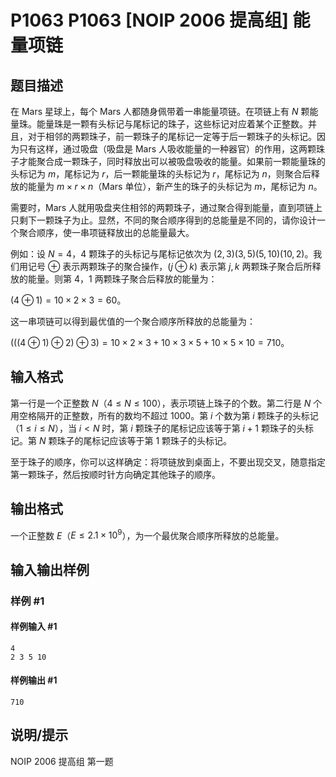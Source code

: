 # P1063 P1063 [NOIP 2006 提高组] 能量项链

## 题目描述

在 Mars 星球上，每个 Mars 人都随身佩带着一串能量项链。在项链上有 $N$ 颗能量珠。能量珠是一颗有头标记与尾标记的珠子，这些标记对应着某个正整数。并且，对于相邻的两颗珠子，前一颗珠子的尾标记一定等于后一颗珠子的头标记。因为只有这样，通过吸盘（吸盘是 Mars 人吸收能量的一种器官）的作用，这两颗珠子才能聚合成一颗珠子，同时释放出可以被吸盘吸收的能量。如果前一颗能量珠的头标记为 $m$，尾标记为 $r$，后一颗能量珠的头标记为 $r$，尾标记为 $n$，则聚合后释放的能量为 $m \times r \times n$（Mars 单位），新产生的珠子的头标记为 $m$，尾标记为 $n$。

需要时，Mars 人就用吸盘夹住相邻的两颗珠子，通过聚合得到能量，直到项链上只剩下一颗珠子为止。显然，不同的聚合顺序得到的总能量是不同的，请你设计一个聚合顺序，使一串项链释放出的总能量最大。

例如：设 $N=4$，$4$ 颗珠子的头标记与尾标记依次为 $(2,3)(3,5)(5,10)(10,2)$。我们用记号 $\oplus$ 表示两颗珠子的聚合操作，$(j \oplus k)$ 表示第 $j,k$ 两颗珠子聚合后所释放的能量。则第 $4$，$1$ 两颗珠子聚合后释放的能量为：

$(4 \oplus 1)=10 \times 2 \times 3=60$。

这一串项链可以得到最优值的一个聚合顺序所释放的总能量为：

$(((4 \oplus 1) \oplus 2) \oplus 3)=10 \times 2 \times 3+10 \times 3 \times 5+10 \times 5 \times 10=710$。

## 输入格式

第一行是一个正整数 $N$（$4 \le N \le 100$），表示项链上珠子的个数。第二行是 $N$ 个用空格隔开的正整数，所有的数均不超过 $1000$。第 $i$ 个数为第 $i$ 颗珠子的头标记（$1 \le i \le N$），当 $i<N$ 时，第 $i$ 颗珠子的尾标记应该等于第 $i+1$ 颗珠子的头标记。第 $N$ 颗珠子的尾标记应该等于第 $1$ 颗珠子的头标记。

至于珠子的顺序，你可以这样确定：将项链放到桌面上，不要出现交叉，随意指定第一颗珠子，然后按顺时针方向确定其他珠子的顺序。

## 输出格式

一个正整数 $E$（$E\le 2.1 \times 10^9$），为一个最优聚合顺序所释放的总能量。


## 输入输出样例

### 样例 #1

#### 样例输入 #1

```
4
2 3 5 10
```

#### 样例输出 #1

```
710
```

## 说明/提示

NOIP 2006 提高组 第一题

